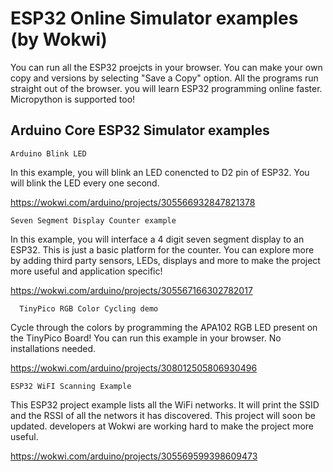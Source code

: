 # ESP32 Online Simulator examples (by Wokwi)

You can run all the ESP32 proejcts in your browser. You can make your own copy and versions by selecting "Save a Copy" option. All the programs run straight out of the browser. you will learn ESP32 programming online faster. Micropython is supported too!

## Arduino Core ESP32 Simulator examples

`Arduino Blink LED`

In this example, you will blink an LED conencted to D2 pin of ESP32. You will blink the LED every one second.

<https://wokwi.com/arduino/projects/305566932847821378>

`Seven Segment Display Counter example`

In this example, you will interface a 4 digit seven segment display to an ESP32.  This is just a basic platform for the counter. You can explore more by adding third party sensors, LEDs, displays and more to make the project more useful and application specific!

<https://wokwi.com/arduino/projects/305567166302782017>	

`  TinyPico RGB Color Cycling demo`

Cycle through the colors by programming the APA102 RGB LED present on the TinyPico Board! You can run this example in your browser. No installations needed.

<https://wokwi.com/arduino/projects/308012505806930496>	

`ESP32 WiFI Scanning Example`

This ESP32 project example lists all the WiFi networks. It will print the SSID and the RSSI of all the networs it has discovered. This project will soon be updated. developers at Wokwi are working hard to make the project more useful.

<https://wokwi.com/arduino/projects/305569599398609473>	

